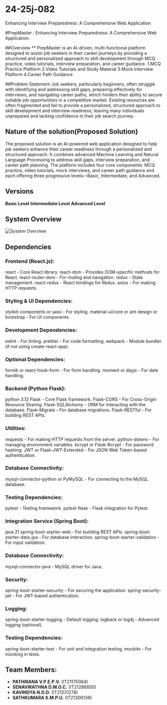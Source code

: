 # 24-25j-082
Enhancing Interview Preparedness: A Comprehensive Web Application

#PrepMaster : Enhancing Interview Preparedness: A Comprehensive Web Application.

##Overview
** PrepMaster is an AI-driven, multi-functional platform designed to assist job seekers in their career journeys by providing a structured and personalized approach to 
skill development through MCQ practice, video tutorials, interview preparation, and career guidance.
  1.MCQ Practice Platform
  2.Video Tutorials and Study Material
  3.Mock Interview Platform
  4.Career Path Guidance

##Problem Statement
Job seekers, particularly beginners, often struggle with identifying and addressing skill gaps, preparing effectively for interviews, and navigating career paths, 
which hinders their ability to secure suitable job opportunities in a competitive market. Existing resources are often fragmented and fail to provide a personalized, 
structured approach to skill development and interview readiness, leaving many individuals unprepared and lacking confidence in their job search journey.

## Nature of the solution(Proposed Solution)
The proposed solution is an AI-powered web application designed to help job seekers enhance their career readiness through a personalized and structured approach. 
It combines advanced Machine Learning and Natural Language Processing to address skill gaps, interview preparation, and career path planning. The platform includes 
four core components: MCQ practice, video tutorials, mock interviews, and career path guidance and each offering three progressive levels—Basic, Intermediate, and Advanced.

## Versions

**Basic Level**
**Intermediate Level**
**Advanced Level**

## System Overview
![System Overview](https://github.com/IT21175084/24-25j-082)

## Dependencies
### Frontend (React.js):
react - Core React library.
react-dom - Provides DOM-specific methods for React.
react-router-dom - For routing and navigation.
redux - State management.
react-redux - React bindings for Redux.
axios - For making HTTP requests.

### Styling & UI Dependencies:
styled-components or sass - For styling.
material-ui/core or ant-design or bootstrap - For UI components.

### Development Dependencies:
eslint - For linting.
prettier - For code formatting.
webpack - Module bundler (if not using create-react-app).

### Optional Dependencies:
formik or react-hook-form - For form handling.
moment or dayjs - For date handling.

### Backend (Python Flask):
python 3.12
Flask - Core Flask framework.
Flask-CORS - For Cross-Origin Resource Sharing.
Flask-SQLAlchemy - ORM for interacting with the database.
Flask-Migrate - For database migrations.
Flask-RESTful - For building REST APIs.

### Utilities:
requests - For making HTTP requests from the server.
python-dotenv - For managing environment variables.
bcrypt or Flask-Bcrypt - For password hashing.
JWT or Flask-JWT-Extended - For JSON Web Token-based authentication.

### Database Connectivity:
mysql-connector-python or PyMySQL - For connecting to the MySQL database.

### Testing Dependencies:
pytest - Testing framework.
pytest-flask - Flask integration for Pytest.

### Integration Service (Spring Boot):
java 21
spring-boot-starter-web - For building REST APIs.
spring-boot-starter-data-jpa - For database interaction.
spring-boot-starter-validation - For input validation.

### Database Connectivity:
mysql-connector-java - MySQL driver for Java.

### Security:
spring-boot-starter-security - For securing the application.
spring-security-jwt - For JWT-based authentication.

### Logging:
spring-boot-starter-logging - Default logging.
logback or log4j - Advanced logging (optional).

### Testing Dependencies:
spring-boot-starter-test - For unit and integration testing.
mockito - For mocking in tests.

## Team Members:
- **PATHIRANA V.P.E.P.V.** (IT21175084)
- **SENAVIRATHNA D.M.O.C.** (IT21286650)
- **KAVINDYA N.D.D.** (IT21231278)
- **SATHKUMARA S.M.P.U.** (IT21306136)

